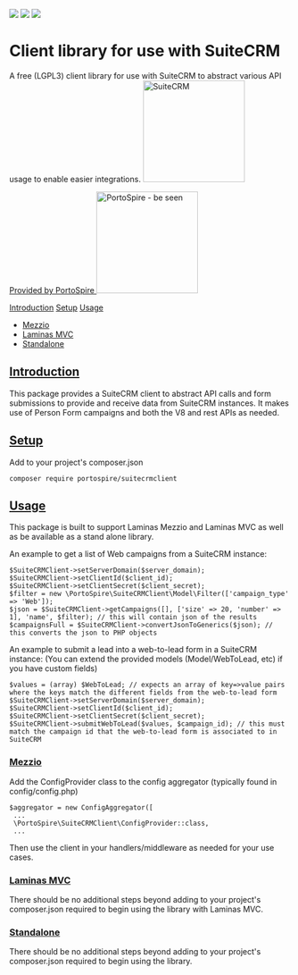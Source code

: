 <img src="https://img.shields.io/github/v/release/PortoSpire/suiteCRMClient" /> <img src="https://img.shields.io/github/languages/code-size/PortoSpire/suiteCRMClient" /> <img src="https://img.shields.io/github/license/PortoSpire/suiteCRMClient" />
# Client library for use with SuiteCRM
A free (LGPL3) client library for use with SuiteCRM to abstract various API usage to enable easier integrations.
<a href="https://suitecrm.com/"><img src="https://assets.portospire.com/psf/img/suite_icon.png" alt="SuiteCRM" width="182" /></a>

<a href="https://www.portospire.com/">Provided by PortoSpire 
    <img src="https://assets.portospire.com/psf/img/portospire%20header.svg" alt="PortoSpire - be seen" width="182" /></a>

[Introduction](#introduction)
[Setup](#setup)
[Usage](#usage)
* [Mezzio](#mezzio)
* [Laminas MVC](#laminasmvc)
* [Standalone](#standalone)
  

## <a name="introduction" href="#introduction">Introduction</a>
This package provides a SuiteCRM client to abstract API calls and form submissions to provide and receive 
data from SuiteCRM instances. It makes use of Person Form campaigns and both the V8 and rest APIs as needed.

## <a name="setup" href="#setup">Setup</a>
Add to your project's composer.json
````
composer require portospire/suitecrmclient
````
## <a name="usage" href="#usage">Usage</a>
This package is built to support Laminas Mezzio and Laminas MVC as well 
as be available as a stand alone library. 

An example to get a list of Web campaigns from a SuiteCRM instance:
````
$SuiteCRMClient->setServerDomain($server_domain);
$SuiteCRMClient->setClientId($client_id);
$SuiteCRMClient->setClientSecret($client_secret);
$filter = new \PortoSpire\SuiteCRMClient\Model\Filter(['campaign_type' => 'Web']);
$json = $SuiteCRMClient->getCampaigns([], ['size' => 20, 'number' => 1], 'name', $filter); // this will contain json of the results
$campaignsFull = $SuiteCRMClient->convertJsonToGenerics($json); // this converts the json to PHP objects
````
An example to submit a lead into a web-to-lead form in a SuiteCRM instance:
(You can extend the provided models (Model/WebToLead, etc) if you have custom fields)
````
$values = (array) $WebToLead; // expects an array of key=>value pairs where the keys match the different fields from the web-to-lead form
$SuiteCRMClient->setServerDomain($server_domain);
$SuiteCRMClient->setClientId($client_id);
$SuiteCRMClient->setClientSecret($client_secret);
$SuiteCRMClient->submitWebToLead($values, $campaign_id); // this must match the campaign id that the web-to-lead form is associated to in SuiteCRM
````
### <a name="mezzio" href="#mezzio">Mezzio</a>
Add the ConfigProvider class to the config aggregator (typically found in config/config.php)
````
$aggregator = new ConfigAggregator([
 ...
 \PortoSpire\SuiteCRMClient\ConfigProvider::class,
 ...
````
Then use the client in your handlers/middleware as needed for your use cases.


### <a name="laminasmvc" href="#laminasmvc">Laminas MVC</a>
There should be no additional steps beyond adding to your project's composer.json required to begin using the library with Laminas MVC.

### <a name="standalone" href="#standalone">Standalone</a>
There should be no additional steps beyond adding to your project's composer.json required to begin using the library.
